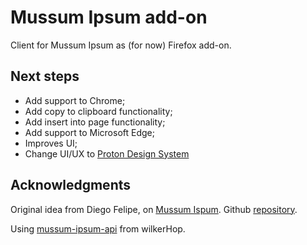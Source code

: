 # Mussum Ipsum add-on

Client for Mussum Ipsum as (for now) Firefox add-on.

## Next steps

* Add support to Chrome;
* Add copy to clipboard functionality;
* Add insert into page functionality;
* Add support to Microsoft Edge;
* Improves UI;
* Change UI/UX to [Proton Design System](http://design.firefox.com/photon/welcome.html)

## Acknowledgments

Original idea from Diego Felipe, on [Mussum Ispum](http://mussumipsum.com/). Github [repository](https://github.com/diegofelipece/mussum-ipsum).

Using [mussum-ipsum-api](https://github.com/wilkerHop/mussum-ipsum-api) from wilkerHop.
